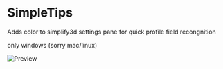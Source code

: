 # SimpleTips

Adds color to simplify3d settings pane for quick profile field recongnition 

only windows (sorry mac/linux)

![Preview](https://i.imgur.com/lrGY8s9.png)
